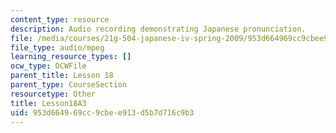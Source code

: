 ```yaml
---
content_type: resource
description: Audio recording demonstrating Japanese pronunciation.
file: /media/courses/21g-504-japanese-iv-spring-2009/953d664969cc9cbee913d5b7d716c9b3_Lesson18A3.mp3
file_type: audio/mpeg
learning_resource_types: []
ocw_type: OCWFile
parent_title: Lesson 18
parent_type: CourseSection
resourcetype: Other
title: Lesson18A3
uid: 953d6649-69cc-9cbe-e913-d5b7d716c9b3
---
```

